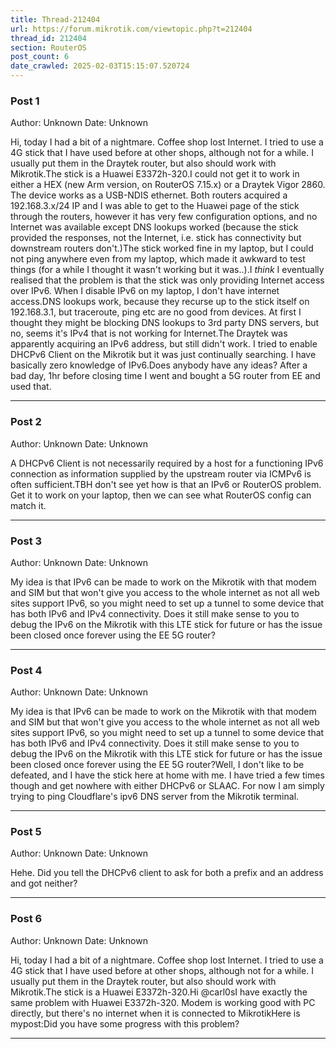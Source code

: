 ```yaml
---
title: Thread-212404
url: https://forum.mikrotik.com/viewtopic.php?t=212404
thread_id: 212404
section: RouterOS
post_count: 6
date_crawled: 2025-02-03T15:15:07.520724
---
```


### Post 1
Author: Unknown
Date: Unknown

Hi, today I had a bit of a nightmare. Coffee shop lost Internet. I tried to use a 4G stick that I have used before at other shops, although not for a while. I usually put them in the Draytek router, but also should work with Mikrotik.The stick is a Huawei E3372h-320.I could not get it to work in either a HEX (new Arm version, on RouterOS 7.15.x) or a Draytek Vigor 2860. The device works as a USB-NDIS ethernet. Both routers acquired a 192.168.3.x/24 IP and  I was able to get to the Huawei page of the stick through the routers, however it has very few configuration options, and no Internet was available except DNS lookups worked (because the stick provided the responses, not the Internet, i.e. stick has connectivity but downstream routers don't.)The stick worked fine in my laptop, but I could not ping anywhere even from my laptop, which made it awkward to test things (for a while I thought it wasn't working but it was..).I *think* I eventually realised that the problem is that the stick was only providing Internet access over IPv6. When I disable IPv6 on my laptop, I don't have internet access.DNS lookups work, because they recurse up to the stick itself on 192.168.3.1, but traceroute, ping etc are no good from devices. At first I thought they might be blocking DNS lookups to 3rd party DNS servers, but no, seems it's IPv4 that is not working for Internet.The Draytek was apparently acquiring an IPv6 address, but still didn't work. I tried to enable DHCPv6 Client on the Mikrotik but it was just continually searching. I have basically zero knowledge of IPv6.Does anybody have any ideas? After a bad day, 1hr before closing time I went and bought a 5G router from EE and used that.

---
### Post 2
Author: Unknown
Date: Unknown

A DHCPv6 Client is not necessarily required by a host for a functioning IPv6 connection as information supplied by the upstream router via ICMPv6 is often sufficient.TBH don't see yet how is that an IPv6 or RouterOS problem. Get it to work on your laptop, then we can see what RouterOS config can match it.

---
### Post 3
Author: Unknown
Date: Unknown

My idea is that IPv6 can be made to work on the Mikrotik with that modem and SIM but that won't give you access to the whole internet as not all web sites support IPv6, so you might need to set up a tunnel to some device that has both IPv6 and IPv4 connectivity. Does it still make sense to you to debug the IPv6 on the Mikrotik with this LTE stick for future or has the issue been closed once forever using the EE 5G router?

---
### Post 4
Author: Unknown
Date: Unknown

My idea is that IPv6 can be made to work on the Mikrotik with that modem and SIM but that won't give you access to the whole internet as not all web sites support IPv6, so you might need to set up a tunnel to some device that has both IPv6 and IPv4 connectivity. Does it still make sense to you to debug the IPv6 on the Mikrotik with this LTE stick for future or has the issue been closed once forever using the EE 5G router?Well, I don't like to be defeated, and I have the stick here at home with me. I have tried a few times though and get nowhere with either DHCPv6 or SLAAC. For now I am simply trying to ping Cloudflare's ipv6 DNS server from the Mikrotik terminal.

---
### Post 5
Author: Unknown
Date: Unknown

Hehe. Did you tell the DHCPv6 client to ask for both a prefix and an address and got neither?

---
### Post 6
Author: Unknown
Date: Unknown

Hi, today I had a bit of a nightmare. Coffee shop lost Internet. I tried to use a 4G stick that I have used before at other shops, although not for a while. I usually put them in the Draytek router, but also should work with Mikrotik.The stick is a Huawei E3372h-320.Hi @carl0sI have exactly the same problem with Huawei E3372h-320. Modem is working good with PC directly, but there's no internet when it is connected to MikrotikHere is mypost:Did you have some progress with this problem?

---
